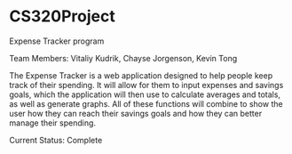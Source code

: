 # CS320Project
Expense Tracker program

Team Members: Vitaliy Kudrik, Chayse Jorgenson, Kevin Tong

The Expense Tracker is a web application designed to help people keep track of their spending. It will allow for them
to input expenses and savings goals, which the application will then use to calculate averages and totals, as well as 
generate graphs. All of these functions will combine to show the user how they can reach their savings goals
and how they can better manage their spending.


Current Status:
Complete
